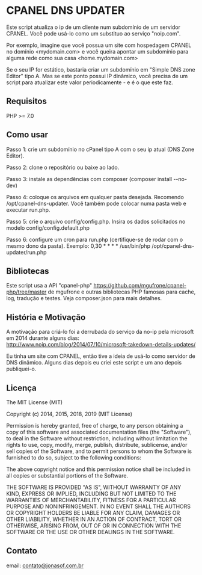 CPANEL DNS UPDATER
==================

Este script atualiza o ip de um cliente num subdomínio de um servidor CPANEL. Você pode usá-lo como um substituo ao serviço "noip.com".

Por exemplo, imagine que você possua um site com hospedagem CPANEL no domínio 
<mydomain.com> e você queira apontar um subdomínio para alguma rede como sua 
casa <home.mydomain.com>

Se o seu IP for estático, bastaria criar um subdomínio em "Simple DNS zone 
Editor" tipo A. Mas se este ponto possui IP dinâmico, você precisa de um script 
para atualizar este valor periodicamente - e é o que este faz.

Requisitos
--------

PHP >= 7.0

Como usar
---------

Passo 1: crie um subdomínio no cPanel tipo A com o seu ip atual (DNS Zone Editor).

Passo 2: clone o repositório ou baixe ao lado.

Passo 3: instale as dependências com composer (composer install --no-dev)

Passo 4: coloque os arquivos em qualquer pasta desejada. Recomendo 
/opt/cpanel-dns-updater. Você também pode colocar numa pasta web e executar 
run.php.

Passo 5: crie o arquivo config/config.php. Insira os dados solicitados no modelo 
config/config.default.php

Passo 6: configure um cron para run.php (certifique-se de rodar com o mesmo 
dono da pasta). Exemplo:
0,30 * * * * /usr/bin/php /opt/cpanel-dns-updater/run.php 


Bibliotecas
-----------
Este script usa a API "cpanel-php" <https://github.com/mgufrone/cpanel-php/tree/master> 
de mgufrone e outras bibliotecas PHP famosas para cache, log, tradução e testes. Veja composer.json para mais detalhes.


História e Motivação
--------

A motivação para criá-lo foi a derrubada do serviço da no-ip
pela microsoft em 2014 durante alguns dias:
http://www.noip.com/blog/2014/07/10/microsoft-takedown-details-updates/

Eu tinha um site com CPANEL, então tive a ideia de usá-lo como servidor de DNS 
dinâmico. Alguns dias depois eu criei este script e um ano depois publiquei-o.


Licença
-------

The MIT License (MIT)

Copyright (c) 2014, 2015, 2018, 2019 (MIT License)

Permission is hereby granted, free of charge, to any person obtaining a copy
of this software and associated documentation files (the "Software"), to deal
in the Software without restriction, including without limitation the rights
to use, copy, modify, merge, publish, distribute, sublicense, and/or sell
copies of the Software, and to permit persons to whom the Software is
furnished to do so, subject to the following conditions:

The above copyright notice and this permission notice shall be included in
all copies or substantial portions of the Software.

THE SOFTWARE IS PROVIDED "AS IS", WITHOUT WARRANTY OF ANY KIND, EXPRESS OR
IMPLIED, INCLUDING BUT NOT LIMITED TO THE WARRANTIES OF MERCHANTABILITY,
FITNESS FOR A PARTICULAR PURPOSE AND NONINFRINGEMENT. IN NO EVENT SHALL THE
AUTHORS OR COPYRIGHT HOLDERS BE LIABLE FOR ANY CLAIM, DAMAGES OR OTHER
LIABILITY, WHETHER IN AN ACTION OF CONTRACT, TORT OR OTHERWISE, ARISING FROM,
OUT OF OR IN CONNECTION WITH THE SOFTWARE OR THE USE OR OTHER DEALINGS IN
THE SOFTWARE.

Contato
-------

email: contato@jonasof.com.br 